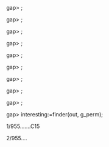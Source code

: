 gap> ; 


gap> ; 


gap> ; 


gap> ; 


gap> ; 


gap> ; 


gap> ; 


gap> ; 


gap> ; 


gap> interesting:=finder(out, g_perm); 


1/955.......C15 


2/955.... 

